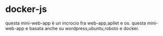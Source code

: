 # docker-js
questa mini-web-app è un incrocio fra web-app,apllet e os.
questa mini-web-app e basata anche su wordpress,ubuntu,roboto e docker.
